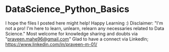 # DataScience_Python_Basics
I hope the files I posted here might help!
Happy Learning :) 
Disclaimer: "I'm not a pro! I'm here to learn, unlearn, relearn any necessaries related to Data Science."
Most welcome for knowledge sharing and doubts  via "praveen.mahe96@gmail.com"
Glad to have a connect via LinkedIn; https://www.linkedin.com/in/praveen-m-01/
